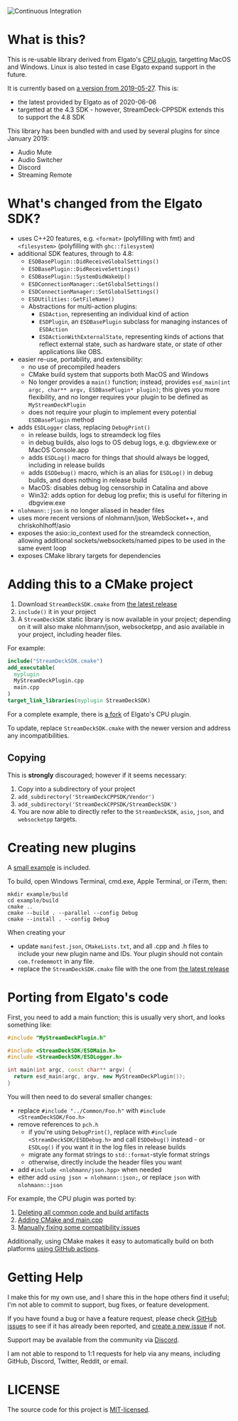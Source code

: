 ![Continuous Integration](https://github.com/fredemmott/StreamDeck-CPPSDK/workflows/Continuous%20Integration/badge.svg)

# What is this?

This is re-usable library derived from Elgato's
[CPU plugin](https://github.com/elgatosf/streamdeck-cpu), targetting MacOS and Windows. Linux is also tested in case Elgato expand support in the future.

It is currently based on [a version from 2019-05-27](https://github.com/elgatosf/streamdeck-cpu/commit/0a9c2557fbe6f829f3456a272672f810291948b3). This is:
- the latest provided by Elgato as of 2020-06-06
- targetted at the 4.3 SDK - however, StreamDeck-CPPSDK extends this to support the 4.8 SDK

This library has been bundled with and used by several plugins for since January 2019:
- Audio Mute
- Audio Switcher
- Discord
- Streaming Remote

# What's changed from the Elgato SDK?

- uses C++20 features, e.g. `<format>` (polyfilling with fmt) and `<filesystem>` (polyfilling with `ghc::filesystem`)
- additional SDK features, through to 4.8:
  - `ESDBasePlugin::DidReceiveGlobalSettings()`
  - `ESDBasePlugin::DidReceiveSettings()`
  - `ESDBasePlugin::SystemDidWakeUp()`
  - `ESDConnectionManager::GetGlobalSettings()`
  - `ESDConnectionManager::SetGlobalSettings()`
  - `ESDUtilities::GetFileName()`
  - Abstractions for multi-action plugins:
    - `ESDAction`, representing an individual kind of action
    - `ESDPlugin`, an `ESDBasePlugin` subclass for managing instances of
      `ESDAction`
    - `ESDActionWithExternalState`, representing kinds of actions that
      reflect external state, such as hardware state, or state of other
      applications like OBS.
- easier re-use, portability, and extensibility:
  - no use of precompiled headers
  - CMake build system that supports both MacOS and Windows
  - No longer provides a `main()` function; instead, provides
    `esd_main(int argc, char** argv, ESDBasePlugin* plugin)`; this
    gives you more flexibility, and no longer requires your plugin to be defined
    as `MyStreamDeckPlugin`
  - does not require your plugin to implement every potential `ESDBasePlugin` method
- adds `ESDLogger` class, replacing `DebugPrint()`
  - in release builds, logs to streamdeck log files
  - in debug builds, also logs to OS debug logs, e.g. dbgview.exe or MacOS
    Console.app
  - adds `ESDLog()` macro for things that should always be logged, including in
    release builds
  - adds `ESDDebug()` macro, which is an alias for `ESDLog()` in debug builds, and
    does nothing in release build
  - MacOS: disables debug log censorship in Catalina and above
  - Win32: adds option for debug log prefix; this is useful for filtering in
    dbgview.exe
- `nlohmann::json` is no longer aliased in header files
- uses more recent versions of nlohmann/json, WebSocket++, and chriskohlhoff/asio
- exposes the asio::io_context used for the streamdeck connection, allowing additional sockets/websockets/named pipes to be used in the same event loop
- exposes CMake library targets for dependencies

# Adding this to a CMake project

1. Download `StreamDeckSDK.cmake` from
[the latest release](https://github.com/fredemmott/StreamDeck-CPPSDK/releases/latest)
2. `include()` it in your project
3. A `StreamDeckSDK` static library is now available in your project; depending on it
   will also make nlohmann/json, websocketpp, and asio available in your project,
   including header files.

For example:

```cmake
include("StreamDeckSDK.cmake")
add_executable(
  myplugin
  MyStreamDeckPlugin.cpp
  main.cpp
)
target_link_libraries(myplugin StreamDeckSDK)
```

For a complete example, there is
[a fork](https://github.com/fredemmott/streamdeck-cpu) of Elgato's CPU plugin.

To update, replace `StreamDeckSDK.cmake` with the newer version and address any
incompatibilities.

## Copying

This is **strongly** discouraged; however if it seems necessary:

1. Copy into a subdirectory of your project
2. `add_subdirectory('StreamDeckCPPSDK/Vendor')`
3. `add_subdirectory('StreamDeckCPPSDK/StreamDeckSDK')`
4. You are now able to directly refer to the `StreamDeckSDK`, `asio`, `json`, and
  `websocketpp` targets.

# Creating new plugins

A [small example](example/) is included.

To build, open Windows Terminal, cmd.exe, Apple Terminal, or iTerm, then:

```
mkdir example/build
cd example/build
cmake ..
cmake --build . --parallel --config Debug
cmake --install . --config Debug
```

When creating your

- update `manifest.json`, `CMakeLists.txt`, and all .cpp and .h files to include your new plugin name and IDs. Your plugin should not contain `com.fredemmott` in any file.
- replace the `StreamDeckSDK.cmake` file with the one from
  [the latest release](https://github.com/fredemmott/StreamDeck-CPPSDK/releases/latest)

# Porting from Elgato's code

First, you need to add a main function; this is usually very short, and looks
something like:

```c++
#include "MyStreamDeckPlugin.h"

#include <StreamDeckSDK/ESDMain.h>
#include <StreamDeckSDK/ESDLogger.h>

int main(int argc, const char** argv) {
  return esd_main(argc, argv, new MyStreamDeckPlugin());
}
```

You will then need to do several smaller changes:
- replace `#include "../Common/Foo.h"` with `#include <StreamDeckSDK/Foo.h>`
- remove references to `pch.h`
  - if you're using `DebugPrint()`, replace with `#include <StreamDeckSDK/ESDDebug.h>`
    and call `ESDDebug()` instead - or `ESDLog()` if you want it in the log files
    in release builds
  - migrate any format strings to `std::format`-style format strings
  - otherwise, directly include the header files you want
- add `#include <nlohmann/json.hpp>` when needed
- either add `using json = nlohmann::json;`, or replace `json` with `nlohmann::json`

For example, the CPU plugin was ported by:

1. [Deleting all common code and build artifacts](https://github.com/fredemmott/streamdeck-cpu/commit/fa8dd6f56bca64d168735d0314fc90c1fe93b4e3)
2. [Adding CMake and main.cpp](https://github.com/fredemmott/streamdeck-cpu/commit/c3ddaa0b7e53cc3ec38619ab9cc61e32e67a5512)
3. [Manually fixing some compatibility issues](https://github.com/fredemmott/streamdeck-cpu/commit/5ea8900eec8b07bd2d0428281326c66a0ca36737)

Additionally, using CMake makes it easy to automatically build on both platforms
[using GitHub actions](https://github.com/fredemmott/streamdeck-cpu/commit/8ad6e1c35868965651b583011c63b264b049f841).

# Getting Help

I make this for my own use, and I share this in the hope others find it useful; I'm not able to commit to support, bug fixes, or feature development.

If you have found a bug or have a feature request, please check [GitHub issues](https://github.com/fredemmott/StreamDeck-CPPSDK/issues) to see if it has already been reported, and [create a new issue](https://github.com/fredemmott/StreamDeck-CPPSDK/issues/new) if not.

Support may be available from the community via [Discord](https://go.fredemmott.com/discord).

I am not able to respond to 1:1 requests for help via any means, including GitHub, Discord, Twitter, Reddit, or email.

# LICENSE

The source code for this project is [MIT-licensed](LICENSE).
